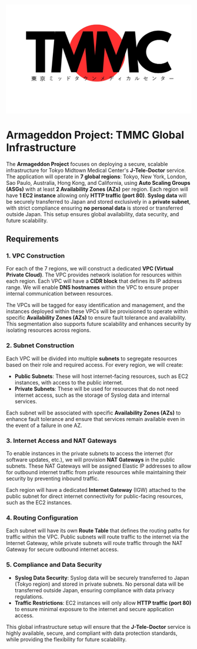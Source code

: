 
![alt text](tmmc.jpg)

# Armageddon Project: TMMC Global Infrastructure

The **Armageddon Project** focuses on deploying a secure, scalable infrastructure for Tokyo Midtown Medical Center's **J-Tele-Doctor** service. The application will operate in **7 global regions**: Tokyo, New York, London, Sao Paulo, Australia, Hong Kong, and California, using **Auto Scaling Groups (ASGs)** with at least **2 Availability Zones (AZs)** per region. Each region will have **1 EC2 instance** allowing only **HTTP traffic (port 80)**. **Syslog data** will be securely transferred to Japan and stored exclusively in a **private subnet**, with strict compliance ensuring **no personal data** is stored or transferred outside Japan. This setup ensures global availability, data security, and future scalability.

## Requirements

### 1. **VPC Construction**
For each of the 7 regions, we will construct a dedicated **VPC (Virtual Private Cloud)**. The VPC provides network isolation for resources within each region. Each VPC will have a **CIDR block** that defines its IP address range. We will enable **DNS hostnames** within the VPC to ensure proper internal communication between resources.

The VPCs will be tagged for easy identification and management, and the instances deployed within these VPCs will be provisioned to operate within specific **Availability Zones (AZs)** to ensure fault tolerance and availability. This segmentation also supports future scalability and enhances security by isolating resources across regions.

### 2. **Subnet Construction**
Each VPC will be divided into multiple **subnets** to segregate resources based on their role and required access. For every region, we will create:

- **Public Subnets**: These will host internet-facing resources, such as EC2 instances, with access to the public internet.
- **Private Subnets**: These will be used for resources that do not need internet access, such as the storage of Syslog data and internal services.

Each subnet will be associated with specific **Availability Zones (AZs)** to enhance fault tolerance and ensure that services remain available even in the event of a failure in one AZ.

### 3. **Internet Access and NAT Gateways**
To enable instances in the private subnets to access the internet (for software updates, etc.), we will provision **NAT Gateways** in the public subnets. These NAT Gateways will be assigned Elastic IP addresses to allow for outbound internet traffic from private resources while maintaining their security by preventing inbound traffic.

Each region will have a dedicated **Internet Gateway** (IGW) attached to the public subnet for direct internet connectivity for public-facing resources, such as the EC2 instances.

### 4. **Routing Configuration**
Each subnet will have its own **Route Table** that defines the routing paths for traffic within the VPC. Public subnets will route traffic to the internet via the Internet Gateway, while private subnets will route traffic through the NAT Gateway for secure outbound internet access.

### 5. **Compliance and Data Security**
- **Syslog Data Security**: Syslog data will be securely transferred to Japan (Tokyo region) and stored in private subnets. No personal data will be transferred outside Japan, ensuring compliance with data privacy regulations.
- **Traffic Restrictions**: EC2 instances will only allow **HTTP traffic (port 80)** to ensure minimal exposure to the internet and secure application access.

This global infrastructure setup will ensure that the **J-Tele-Doctor** service is highly available, secure, and compliant with data protection standards, while providing the flexibility for future scalability.
